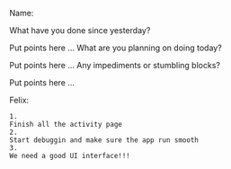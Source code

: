 Name:

What have you done since yesterday?

Put points here ...
What are you planning on doing today?

Put points here ...
Any impediments or stumbling blocks?

Put points here ...

Felix:
```
1.
Finish all the activity page
2.
Start debuggin and make sure the app run smooth
3.
We need a good UI interface!!!
```
